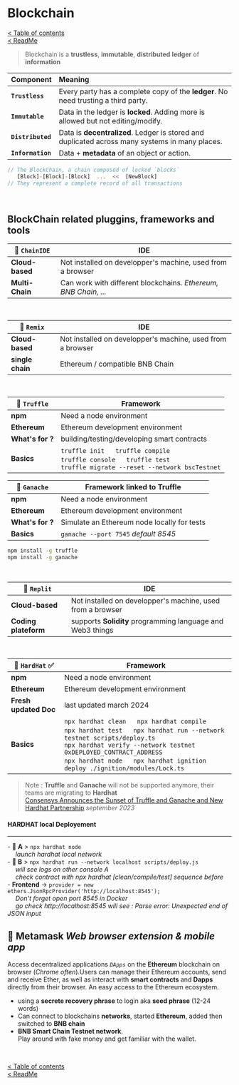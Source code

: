 # **Blockchain**

[< Table of contents](../tokenizerDocumentation.md)  
[< ReadMe](../../README.md)

> Blockchain is a **trustless**, **immutable**, **distributed** **ledger** of **information**

Component | Meaning
--- | :--
**`Trustless`** | Every party has a complete copy of the **ledger**.  No need trusting a third party.
**`Immutable`** | Data in the ledger is **locked**. Adding more is allowed but not editing/modify.
**`Distributed`** | Data is **decentralized**. Ledger is stored and duplicated across many systems in many places.
**`Information`** | Data + **metadata** of an object or action.

```Javascript
// The BlockChain, a chain composed of locked `blocks`
   [Block]-[Block]-[Block]  ...  <<  [NewBlock]
// They represent a complete record of all transactions
```

<br/>

## BlockChain related pluggins, frameworks and tools

**🔻 `ChainIDE`**| IDE
--- | ---
**Cloud-based** | Not installed on developper's machine, used from a browser
**Multi-Chain** | Can work with different blockchains. *Ethereum, BNB Chain, ...*

<br/>

**🔻 `Remix`**| IDE
--- | ---
**Cloud-based** | Not installed on developper's machine, used from a browser
**single chain** | Ethereum / compatible BNB Chain

<br/>

**🔻 `Truffle`**| Framework
--- | ---
**npm** | Need a node environment
**Ethereum** | Ethereum development environment
**What's for ?** | building/testing/developing smart contracts
**Basics** | `truffle init` &emsp; `truffle compile` <br/> `truffle console` &emsp; `truffle test` &emsp; <br/>  `truffle migrate --reset --network bscTestnet`

**🔻 `Ganache`**| Framework linked to **Truffle**
--- | ---
**npm** | Need a node environment
**Ethereum** | Ethereum development environment
**What's for ?** | Simulate an Ethereum node locally for tests
**Basics** | `ganache --port 7545` *default 8545*


```bash
npm install -g truffle  
npm install -g ganache
```
<br/>

**🔻 `Replit`**| IDE
--- | ---
**Cloud-based** | Not installed on developper's machine, used from a browser
**Coding plateform** |  supports **Solidity** programming language and Web3 things 

<br/>

**🔻 `HardHat` ✅**| Framework
--- | ---
**npm** | Need a node environment
**Ethereum** | Ethereum development environment
**Fresh updated Doc** | last updated march 2024
**Basics** | `npx hardhat clean` &emsp; `npx hardhat compile`  <br/> `npx hardhat test` &emsp; `npx hardhat run --network testnet scripts/deploy.ts`  <br/> `npx hardhat verify --network testnet 0xDEPLOYED_CONTRACT_ADDRESS` <br/> `npx hardhat node` &emsp; `npx hardhat ignition deploy ./ignition/modules/Lock.ts`

> Note : **Truffle** and **Ganache** will not be supported anymore, their teams are migrating to **Hardhat**  
[Consensys Announces the Sunset of Truffle and Ganache and New Hardhat Partnership](https://consensys.io/blog/consensys-announces-the-sunset-of-truffle-and-ganache-and-new-hardhat) *september 2023*

#### **HARDHAT local Deployement**  

---

\- 🔳 **A** > `npx hardhat node`  
&emsp; *launch hardhat local network*  
\- 🔳 **B** > `npx hardhat run --network localhost scripts/deploy.js`  
&emsp; *will see logs on other console A*  
&emsp; *check contract with npx hardhat [clean/compile/test] sequence before*  
\- **Frontend** -> `provider = new ethers.JsonRpcProvider('http://localhost:8545');`  
&emsp; *Don't forget open port 8545 in Docker*  
&emsp; *go check http://localhost:8545 will see : Parse error: Unexpected end of JSON input*  


## 🔻 **Metamask** *Web browser extension & mobile app*

Access decentralized applications *`DApps`* on the **Ethereum** blockchain on browser (*Chrome often*).Users can manage their Ethereum accounts, send and receive Ether, as well as interact with **smart contracts** and **Dapps** directly from their browser. An easy access to the Ethereum ecosystem.  

- using a **secrete recovery phrase** to login aka **seed phrase** (12-24 words)
- Can connect to blockchains **networks**, started **Ethereum**, added then switched to **BNB chain**
- **BNB Smart Chain Testnet network**.  
Play around with fake money and get familiar with the wallet.

<br/>

[< Table of contents](../tokenizerDocumentation.md)  
[< ReadMe](../../README.md)